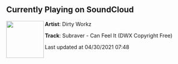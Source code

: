 ## Currently Playing on SoundCloud

[<img align="left" width="100" src="https://i1.sndcdn.com/artworks-DIk1TPnSmPy1oFFm-zUMDlw-t500x500.jpg">](https://soundcloud.com/dirtyworkzofficial/subraver-can-feel-it-dwx-copyright-free)

**Artist**: Dirty Workz 

**Track**: Subraver - Can Feel It (DWX Copyright Free)

Last updated at 04/30/2021 07:48
